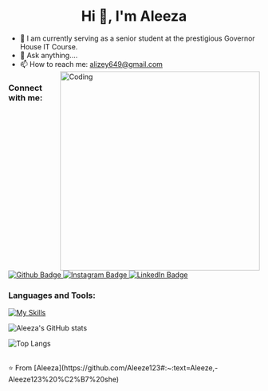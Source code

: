  <h1 align="center">Hi 👋, I'm Aleeza</h1>

 
- 🔭 I am currently serving as a senior student at the prestigious Governor House IT Course.
- 💬 Ask anything....
- 📫 How to reach me: alizey649@gmail.com
  <img align="right" alt="Coding" width="400" src="https://www.google.com/search?sca_esv=4cf44482ebf951fe&rlz=1C1YTUH_enPK1108PK1108&sxsrf=ADLYWIJ1GgWwGAqe0iNtQDq86PSZDt4wCA:1718478827395&q=cute+girl+with+laptop+cartoon+gif&uds=ADvngMhwMquf5yJpZEdo_SEHJVs-cN9fRUKUukPkkkEIPV_6G592uH6eEjz62CxaAOacPfixrwsLgbKmKBnsDDqFB7X2wm4iljsf-0tkiYE-pF2VQIFbWuliilzKRBtrj3DG0_qK9iCNkljpajS-LuH1-pezqsLmk1ndVLAQ0CK5imKgDh7UuMofKQkJ-A2s0vFqi_mWgSVjT0TnmVHcXvX-6W_47dRm8wqhkvo2Fm5xITFYK0Q_X8HVGmoTCTEY6TbmDW2f_ffN&udm=2&sa=X&ved=2ahUKEwicgL7AqN6GAxXXSvEDHSGKCJAQxKsJegUIkQEQAQ&ictx=0&biw=1517&bih=712&dpr=0.9#vhid=gucXrbCRU0l3kM&vssid=mosaic:~:text=Cute%20Hijab%20Using%20Laptop%2012073227%20Vector%20Art%20at%20Vecteezy">
### Connect with me:
<div id="badges">
  <a href="https://github.com/Aleeze123#:~:text=Aleeze,-Aleeze123%20%C2%B7%20she">
    <img src="https://img.shields.io/badge/Github-orange?style=for-the-badge&logo=Github&logoColor=white" alt="Github Badge"/>
  </a>
   <a href="https://www.instagram.com/aleeze__1710/#">
    <img src="https://img.shields.io/badge/Instagram-purple?style=for-the-badge&logo=instagram&logoColor=white" alt="Instagram Badge"/>
  </a>
   <a href="https://www.linkedin.com/in/aleeza-a-i68735305/#:~:text=www.linkedin.com/in/aleeza%2Da%2Di68735305">
    <img src="https://img.shields.io/badge/LinkedIn-blue?style=for-the-badge&logo=linkedIn&logoColor=white" alt="LinkedIn Badge"/>
  </a>
</div>

### Languages and Tools:
[![My Skills](https://skillicons.dev/icons?i=typescript,javascript,github,instagram,vscode,npm,twitter,linkedIn,discord=5)](https://skillicons.dev)

![Aleeza's GitHub stats](https://github-readme-stats.vercel.app/api?username=Aleeze123&show_icons=true&theme=dark)

![Top Langs](https://github-readme-stats.vercel.app/api/top-langs/?username=Aleeze123&theme=dark)


<br>
⭐️ From [Aleeza](https://github.com/Aleeze123#:~:text=Aleeze,-Aleeze123%20%C2%B7%20she)
